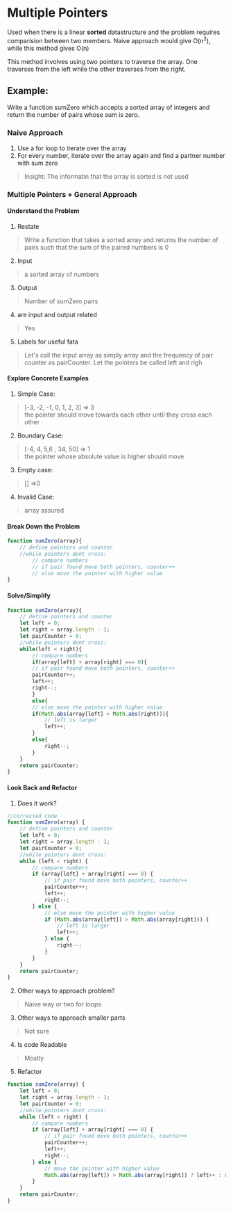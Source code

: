 # Multiple Pointers

Used when there is a linear **sorted** datastructure and the problem requires comparision between two members. Naive approach would give O(n<sup>2</sup>), while this method gives O(n)

This method involves using two pointers to traverse the array. One traverses from the left while the other traverses from the right.

## Example:
Write a function sumZero which accepts a sorted array of integers and return the number of pairs whose sum is zero.

### Naive Approach
1. Use a for loop to iterate over the array
2. For every number, iterate over the array again and find a partner number with sum zero

> Insight: The informatin that the array is sorted is not used

### Multiple Pointers + General Approach
#### Understand the Problem
1. Restate
> Write a function that takes a sorted array and returns the number of pairs such that the sum of the paired numbers is 0
2. Input
> a sorted array of numbers
3. Output
> Number of sumZero pairs
4. are input and output related
> Yes
5. Labels for useful fata
> Let's call the input array as simply array and the frequency of pair counter as pairCounter. Let the pointers be called left and righ

#### Explore Concrete Examples
1. Simple Case:
> [-3, -2, -1, 0, 1, 2, 3] => 3<br>
> the pointer should move towards each other until they cross each other
2. Boundary Case:
>[-4, 4, 5,6 , 34, 50] => 1<br>
> the pointer whose absolute value is higher should move
3. Empty case:
>[] =>0
4. Invalid Case:
> array assured

#### Break Down the Problem
```javascript
function sumZero(array){
	// define pointers and counter
	//while pointers dont cross:
		// compare numbers
		// if pair found move both pointers, counter++
		// else move the pointer with higher value
}
```

#### Solve/Simplify
```javascript
function sumZero(array){
	// define pointers and counter
	let left = 0;
	let right = array.length - 1;
	let pairCounter = 0;
	//while pointers dont cross:
	while(left < right){
		// compare numbers
		if(array[left] + array[right] === 0){
		// if pair found move both pointers, counter++
		pairCounter++;
		left++;
		right--;
		}
		else{
		// else move the pointer with higher value
		if(Math.abs(array[left] > Math.abs(right))){
			// left is larger
			left++;
		}
		else{
			right--;
		}
	}
	return pairCounter;
}
```

#### Look Back and Refactor
1. Does it work?
```javascript
//Corrected code
function sumZero(array) {
    // define pointers and counter
    let left = 0;
    let right = array.length - 1;
    let pairCounter = 0;
    //while pointers dont cross:
    while (left < right) {
        // compare numbers
        if (array[left] + array[right] === 0) {
            // if pair found move both pointers, counter++
            pairCounter++;
            left++;
            right--;
        } else {
            // else move the pointer with higher value
            if (Math.abs(array[left]) > Math.abs(array[right])) {
                // left is larger
                left++;
            } else {
                right--;
            }
        }
    }
    return pairCounter;
}
```
2. Other ways to approach problem?
> Naive way or two for loops
3. Other ways to approach smaller parts
> Not sure
4. Is code Readable
> Mostly
5. Refactor
```javascript
function sumZero(array) {
    let left = 0;
    let right = array.length - 1;
    let pairCounter = 0;
    //while pointers dont cross:
    while (left < right) {
        // compare numbers
        if (array[left] + array[right] === 0) {
            // if pair found move both pointers, counter++
            pairCounter++;
            left++;
            right--;
        } else {
            // move the pointer with higher value
            Math.abs(array[left]) > Math.abs(array[right]) ? left++ : right--;
        }
    }
    return pairCounter;
}
```